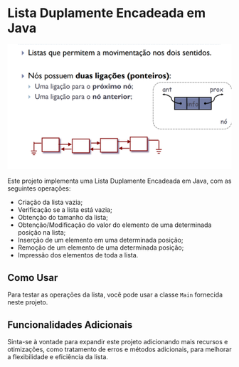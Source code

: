 # Lista Duplamente Encadeada em Java

![cap](screenshot.png)

Este projeto implementa uma Lista Duplamente Encadeada em Java, com as seguintes operações:

- Criação da lista vazia;
- Verificação se a lista está vazia;
- Obtenção do tamanho da lista;
- Obtenção/Modificação do valor do elemento de uma determinada posição na lista;
- Inserção de um elemento em uma determinada posição;
- Remoção de um elemento de uma determinada posição;
- Impressão dos elementos de toda a lista.

## Como Usar

Para testar as operações da lista, você pode usar a classe `Main` fornecida neste projeto.

## Funcionalidades Adicionais
Sinta-se à vontade para expandir este projeto adicionando mais recursos e otimizações, como tratamento de erros e métodos adicionais, para melhorar a flexibilidade e eficiência da lista.
